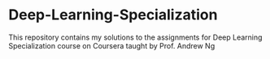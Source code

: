 # Deep-Learning-Specialization
This repository contains my solutions to the assignments for Deep Learning Specialization course on Coursera taught by Prof. Andrew Ng
